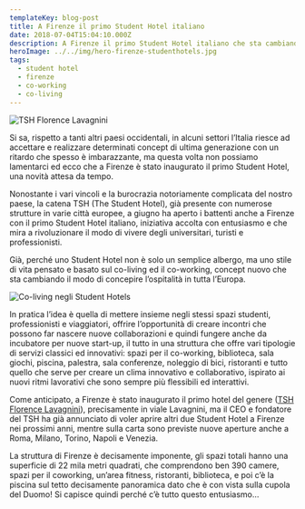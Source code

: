 ```yaml
---
templateKey: blog-post
title: A Firenze il primo Student Hotel italiano
date: 2018-07-04T15:04:10.000Z
description: A Firenze il primo Student Hotel italiano che sta cambiando il modo di concepire l’ospitalità in tutta Europa.
heroImage: ../../img/hero-firenze-studenthotels.jpg
tags:
  - student hotel
  - firenze
  - co-working
  - co-living
---
```

![TSH Florence Lavagnini](/img/tshflorencelavignini-studentshotels.jpg)

Si sa, rispetto a tanti altri paesi occidentali, in alcuni settori l’Italia riesce ad accettare e realizzare determinati concept di ultima generazione con un ritardo che spesso è imbarazzante, ma questa volta non possiamo lamentarci ed ecco che a Firenze è stato inaugurato il primo Student Hotel, una novità attesa da tempo.

Nonostante i vari vincoli e la burocrazia notoriamente complicata del nostro paese, la catena TSH (The Student Hotel), già presente con numerose strutture in varie città europee, a giugno ha aperto i battenti anche a Firenze con il primo Student Hotel italiano, iniziativa accolta con entusiasmo e che mira a rivoluzionare il modo di vivere degli universitari, turisti e professionisti.

Già, perché uno Student Hotel non è solo un semplice albergo, ma uno stile di vita pensato e basato sul co-living ed il co-working, concept nuovo che sta cambiando il modo di concepire l’ospitalità in tutta l’Europa.

![Co-living negli Student Hotels](/img/coliving-studentshotels.jpg)

In pratica l’idea è quella di mettere insieme negli stessi spazi studenti, professionisti e viaggiatori, offrire l’opportunità di creare incontri che possono far nascere nuove collaborazioni e quindi fungere anche da incubatore per nuove start-up, il tutto in una struttura che offre vari tipologie di servizi classici ed innovativi: spazi per il co-working, biblioteca, sala giochi, piscina, palestra, sala conferenze, noleggio di bici, ristoranti e tutto quello che serve per creare un clima innovativo e collaborativo, ispirato ai nuovi ritmi lavorativi che sono sempre più flessibili ed interattivi.

Come anticipato, a Firenze è stato inaugurato il primo hotel del genere ([TSH Florence Lavagnini](/camere/firenze/tsh-florence-lavagnini "TSH Florence Lavagnini")), precisamente in viale Lavagnini, ma il CEO e fondatore del TSH ha già annunciato di voler aprire altri due Student Hotel a Firenze nei prossimi anni, mentre sulla carta sono previste nuove aperture anche a Roma, Milano, Torino, Napoli e Venezia.

La struttura di Firenze è decisamente imponente, gli spazi totali hanno una superficie di 22 mila metri quadrati, che comprendono ben 390 camere, spazi per il coworking, un’area fitness, ristoranti, biblioteca, e poi c’è la piscina sul tetto decisamente panoramica dato che è con vista sulla cupola del Duomo! Si capisce quindi perché c’è tutto questo entusiasmo…
